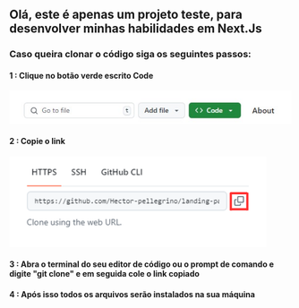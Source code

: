 ## Olá, este é apenas um projeto teste, para desenvolver minhas habilidades em Next.Js

### Caso queira clonar o código siga os seguintes passos: 

#### 1 : Clique no botão verde escrito Code 
<img alt="Imagem do botão verde" src="./public/print- code.jpg">

#### 2 : Copie o link
<img alt="Imagem para copiar o link" src="./public/print-copyCode.png">

#### 3 : Abra o terminal do seu editor de código ou o prompt de comando e digite "git clone" e em seguida cole o link copiado

#### 4 : Após isso todos os arquivos serão instalados na sua máquina